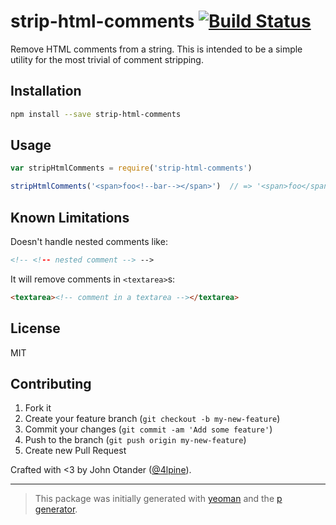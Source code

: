 # strip-html-comments [![Build Status](https://secure.travis-ci.org/johnotander/strip-html-comments.png?branch=master)](https://travis-ci.org/johnotander/strip-html-comments)

Remove HTML comments from a string. This is intended to be a simple utility for the most trivial of comment stripping.

## Installation

```bash
npm install --save strip-html-comments
```

## Usage

```javascript
var stripHtmlComments = require('strip-html-comments')

stripHtmlComments('<span>foo<!--bar--></span>')  // => '<span>foo</span>
```

## Known Limitations

Doesn't handle nested comments like:

```html
<!-- <!-- nested comment --> -->
```

It will remove comments in `<textarea>`s:

```html
<textarea><!-- comment in a textarea --></textarea>
```

## License

MIT

## Contributing

1. Fork it
2. Create your feature branch (`git checkout -b my-new-feature`)
3. Commit your changes (`git commit -am 'Add some feature'`)
4. Push to the branch (`git push origin my-new-feature`)
5. Create new Pull Request

Crafted with <3 by John Otander ([@4lpine](https://twitter.com/4lpine)).

***

> This package was initially generated with [yeoman](http://yeoman.io) and the [p generator](https://github.com/johnotander/generator-p.git).
